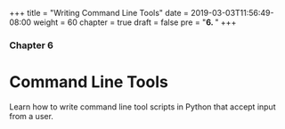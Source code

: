 +++
title = "Writing Command Line Tools"
date = 2019-03-03T11:56:49-08:00
weight = 60
chapter = true
draft = false
pre = "<b>6. </b>"
+++

### Chapter 6

# Command Line Tools

Learn how to write command line tool scripts in Python that accept input from a user.